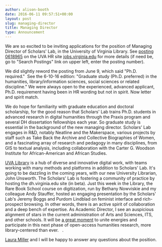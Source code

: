 ```yaml
---
author: alison-booth
date: 2016-06-11 09:57:51+00:00
layout: post
slug: managing-director
title: Managing Director
type: Announcement
---
```


We are so excited to be inviting applications for the position of Managing Director of Scholars' Lab, in the University of Virginia Library. See [posting 0618965](https://jobs.virginia.edu/applicants/Central?quickFind=79369) on the UVA HR site [jobs.virginia.edu](https://jobs.virginia.edu/applicants//jsp/shared/frameset/Frameset.jsp) for more details (if need be, go to "Search Postings" link on upper left, enter the posting number).

We did slightly reword the posting from June 9, which said "Ph.D. required."  See the 6-10-16 edition: "Graduate study (Ph.D. preferred) in the humanities, library/information sciences, social sciences or related discipline." We were always open to the experienced, advanced applicant, Ph.D. requirement having been in HR wording but not in spirit. Now letter and spirit match.

We do hope for familiarity with graduate education and doctoral scholarship, for the good reason that Scholars' Lab trains Ph.D. students in advanced research in digital humanities through the Praxis program and several DH dissertation fellowships each year. So graduate study is essential in the background of the new managing director. Scholars' Lab engages in R&D, notably Neatline and the Makerspace, various projects by staff such as Take Back the Archive and Collective Biographies of Women, and a fascinating array of research and pedagogy in many disciplines, from GIS to textual analysis, including collaboration with the Carter G. Woodson Institute for African-American and African Studies.

[UVA Library](http://www.library.virginia.edu/) is a hub of diverse and innovative digital work, with teams working with many methods and platforms in addition to Scholars' Lab. It's going to be dazzling in the coming years, with our new University Librarian, John Unsworth. The Scholars' Lab is fostering a community of practice by hosting the dh.virginia.edu site (in beta). Just this week in the Library, the Rare Book School course on digitization, run by Bethany Nowviskie and my colleague Andy Stauffer, hosted an engaging presentation by the Scholars' Lab's Jeremy Boggs and Purdom Lindblad on feminist interface and rich-prospect browsing. In other words, there is an active spirit of collaboration and a deep bench of expertise. As Academic Director, I see an auspicious alignment of stars in the current administration of Arts and Sciences, ITS, and other schools. It will be [a great moment](https://facultynews.library.virginia.edu/news/summer-2016/) to unite energies and participate in this next phase of open-access humanities research, more library-centered than ever.   .

[Laura Miller](http://scholarslab.org/people/laura-miller/) and I will be happy to answer any questions about the position.
